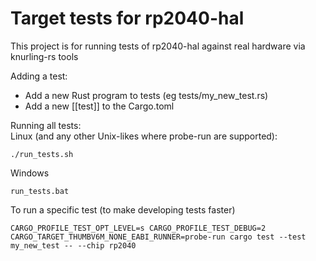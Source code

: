 # Target tests for rp2040-hal

This project is for running tests of rp2040-hal against real hardware via knurling-rs tools

Adding a test:  
- Add a new Rust program to tests (eg tests/my_new_test.rs)
- Add a new [[test]] to the Cargo.toml

Running all tests:  
Linux (and any other Unix-likes where probe-run are supported):
```system
./run_tests.sh
```
Windows
```system
run_tests.bat
```

To run a specific test (to make developing tests faster)

```system
CARGO_PROFILE_TEST_OPT_LEVEL=s CARGO_PROFILE_TEST_DEBUG=2 CARGO_TARGET_THUMBV6M_NONE_EABI_RUNNER=probe-run cargo test --test my_new_test -- --chip rp2040
```
